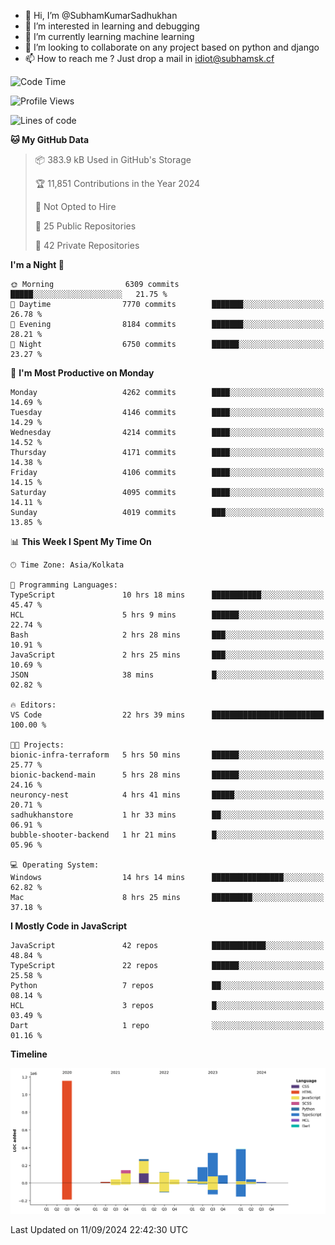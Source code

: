 - 👋 Hi, I’m @SubhamKumarSadhukhan
- 👀 I’m interested in learning and debugging
- 🌱 I’m currently learning machine learning
- 💞️ I’m looking to collaborate on any project based on python and django
- 📫 How to reach me ?
      Just drop a mail in idiot@subhamsk.cf

<!---
SubhamKumarSadhukhan/SubhamKumarSadhukhan is a ✨ special ✨ repository because its `README.md` (this file) appears on your GitHub profile.
You can click the Preview link to take a look at your changes.
--->


<!--START_SECTION:waka-->
![Code Time](http://img.shields.io/badge/Code%20Time-2%2C489%20hrs%2025%20mins-blue)

![Profile Views](http://img.shields.io/badge/Profile%20Views-6-blue)

![Lines of code](https://img.shields.io/badge/From%20Hello%20World%20I%27ve%20Written-2.9%20million%20lines%20of%20code-blue)

**🐱 My GitHub Data** 

> 📦 383.9 kB Used in GitHub's Storage 
 > 
> 🏆 11,851 Contributions in the Year 2024
 > 
> 🚫 Not Opted to Hire
 > 
> 📜 25 Public Repositories 
 > 
> 🔑 42 Private Repositories 
 > 
**I'm a Night 🦉** 

```text
🌞 Morning                6309 commits        █████░░░░░░░░░░░░░░░░░░░░   21.75 % 
🌆 Daytime                7770 commits        ███████░░░░░░░░░░░░░░░░░░   26.78 % 
🌃 Evening                8184 commits        ███████░░░░░░░░░░░░░░░░░░   28.21 % 
🌙 Night                  6750 commits        ██████░░░░░░░░░░░░░░░░░░░   23.27 % 
```
📅 **I'm Most Productive on Monday** 

```text
Monday                   4262 commits        ████░░░░░░░░░░░░░░░░░░░░░   14.69 % 
Tuesday                  4146 commits        ████░░░░░░░░░░░░░░░░░░░░░   14.29 % 
Wednesday                4214 commits        ████░░░░░░░░░░░░░░░░░░░░░   14.52 % 
Thursday                 4171 commits        ████░░░░░░░░░░░░░░░░░░░░░   14.38 % 
Friday                   4106 commits        ████░░░░░░░░░░░░░░░░░░░░░   14.15 % 
Saturday                 4095 commits        ████░░░░░░░░░░░░░░░░░░░░░   14.11 % 
Sunday                   4019 commits        ███░░░░░░░░░░░░░░░░░░░░░░   13.85 % 
```


📊 **This Week I Spent My Time On** 

```text
🕑︎ Time Zone: Asia/Kolkata

💬 Programming Languages: 
TypeScript               10 hrs 18 mins      ███████████░░░░░░░░░░░░░░   45.47 % 
HCL                      5 hrs 9 mins        ██████░░░░░░░░░░░░░░░░░░░   22.74 % 
Bash                     2 hrs 28 mins       ███░░░░░░░░░░░░░░░░░░░░░░   10.91 % 
JavaScript               2 hrs 25 mins       ███░░░░░░░░░░░░░░░░░░░░░░   10.69 % 
JSON                     38 mins             █░░░░░░░░░░░░░░░░░░░░░░░░   02.82 % 

🔥 Editors: 
VS Code                  22 hrs 39 mins      █████████████████████████   100.00 % 

🐱‍💻 Projects: 
bionic-infra-terraform   5 hrs 50 mins       ██████░░░░░░░░░░░░░░░░░░░   25.77 % 
bionic-backend-main      5 hrs 28 mins       ██████░░░░░░░░░░░░░░░░░░░   24.16 % 
neuroncy-nest            4 hrs 41 mins       █████░░░░░░░░░░░░░░░░░░░░   20.71 % 
sadhukhanstore           1 hr 33 mins        ██░░░░░░░░░░░░░░░░░░░░░░░   06.91 % 
bubble-shooter-backend   1 hr 21 mins        █░░░░░░░░░░░░░░░░░░░░░░░░   05.96 % 

💻 Operating System: 
Windows                  14 hrs 14 mins      ████████████████░░░░░░░░░   62.82 % 
Mac                      8 hrs 25 mins       █████████░░░░░░░░░░░░░░░░   37.18 % 
```

**I Mostly Code in JavaScript** 

```text
JavaScript               42 repos            ████████████░░░░░░░░░░░░░   48.84 % 
TypeScript               22 repos            ██████░░░░░░░░░░░░░░░░░░░   25.58 % 
Python                   7 repos             ██░░░░░░░░░░░░░░░░░░░░░░░   08.14 % 
HCL                      3 repos             █░░░░░░░░░░░░░░░░░░░░░░░░   03.49 % 
Dart                     1 repo              ░░░░░░░░░░░░░░░░░░░░░░░░░   01.16 % 
```



**Timeline**

![Lines of Code chart](https://raw.githubusercontent.com/SubhamKumarSadhukhan/SubhamKumarSadhukhan/main/assets/bar_graph.png)


 Last Updated on 11/09/2024 22:42:30 UTC
<!--END_SECTION:waka-->

